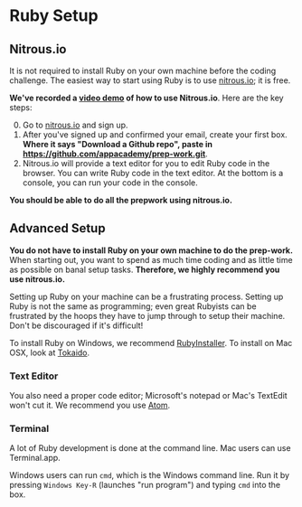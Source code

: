 # Ruby Setup

## Nitrous.io

It is not required to install Ruby on your own machine before the
coding challenge. The easiest way to start using Ruby is to use
[nitrous.io][nitrous.io]; it is free.

**We've recorded a [video demo][video-demo] of how to use
Nitrous.io**. Here are the key steps:

0. Go to [nitrous.io][nitrous.io] and sign up.
0. After you've signed up and confirmed your email, create your first
   box. **Where it says "Download a Github repo", paste in
   https://github.com/appacademy/prep-work.git**.
0. Nitrous.io will provide a text editor for you to edit Ruby code in
   the browser. You can write Ruby code in the text editor. At the
   bottom is a console, you can run your code in the console.

**You should be able to do all the prepwork using nitrous.io.**

[nitrous.io]: https://www.nitrous.io/
[video-demo]: https://vimeo.com/109200633

## Advanced Setup

**You do not have to install Ruby on your own machine to do the
prep-work.** When starting out, you want to spend as much time coding
and as little time as possible on banal setup tasks. **Therefore, we
highly recommend you use nitrous.io.**

Setting up Ruby on your machine can be a frustrating process. Setting
up Ruby is not the same as programming; even great Rubyists can be
frustrated by the hoops they have to jump through to setup their
machine. Don't be discouraged if it's difficult!

To install Ruby on Windows, we recommend
[RubyInstaller][ruby-installer]. To install on Mac OSX, look at
[Tokaido][tokaido].

[ruby-installer]: http://rubyinstaller.org/
[tokaido]: https://github.com/tokaido/tokaidoapp

### Text Editor

You also need a proper code editor; Microsoft's notepad or Mac's
TextEdit won't cut it. We recommend you use [Atom][atom].

[atom]: https://atom.io/

### Terminal

A lot of Ruby development is done at the command line. Mac users can
use Terminal.app.

Windows users can run `cmd`, which is the Windows command line. Run it
by pressing `Windows Key-R` (launches "run program") and typing `cmd`
into the box.
